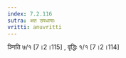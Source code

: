 ```yaml
---
index: 7.2.116
sutra: अत उपधायाः
vritti: anuvritti
---
```


 ञ्णिति ७/१ [7।2।115] , वृद्धिः १/१ [7।2।114]
